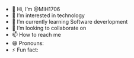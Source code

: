 - 👋 Hi, I’m @MIH1706
- 👀 I’m interested in technology
- 🌱 I’m currently learning Software deverlopment
- 💞️ I’m looking to collaborate on 
- 📫 How to reach me 
- 😄 Pronouns: 
- ⚡ Fun fact: 

<!---
MIH1706/MIH1706 is a ✨ special ✨ repository because its `README.md` (this file) appears on your GitHub profile.
You can click the Preview link to take a look at your changes.
--->
